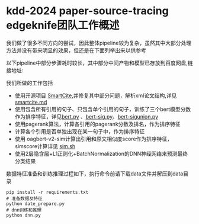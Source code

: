 # kdd-2024 paper-source-tracing edgeknife团队工作概述

我们做了很多不同方向的尝试，因此整体pipeline较为复杂，虽然其中大部分处理方法并没有带来明显的效果，但还是在下面列举出来以供参考

以下pipeline中部分步骤耗时较长，其中部分中间产物和模型已存放到百度网盘,链接地址:

我们所做的工作包括
- 使用开源项目 [SmartCite](https://github.com/pengzh1/SmartCite),并修复其中部分问题，解析xml论文结构,详见[smartcite.md](smartcite.md)
- 使用包含所有引用的句子、只包含单个引用的句子，训练了三个bert模型分数作为排序特征，详见[bert.py](bert.py) 、[bert-sig.py](bert-sig.py)、[bert-sigunion.py](bert-sigunion.py)
- 使用pagerank算法，计算各引用的pagerank分数及排名，作为排序特征
- 计算各个引用是否单独出现在某一句子中，作为排序特征
- 使用 oagbert-v2-sim计算出引用和原文相似度score作为排序特征，simscore计算详见 [sim.sh](sim.sh)
- 使用2层隐含层+L1正则化+BatchNormalization的DNN神经网络来预测最终分类结果



数据特征准备和训练推理过程如下，执行命令前请下载data文件并解压到data目录
```shell
pip install -r requirements.txt
# 准备数据及特征
python date_prepare.py
# dnn训练和推理
python dnn.py
```
